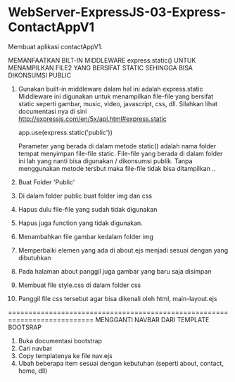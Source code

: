 # WebServer-ExpressJS-03-Express-ContactAppV1
Membuat aplikasi contactAppV1.

MEMANFAATKAN BILT-IN MIDDLEWARE express.static() UNTUK MENAMPILKAN FILE2 YANG BERSIFAT STATIC SEHINGGA BISA DIKONSUMSI PUBLIC
01. Gunakan built-in middleware dalam hal ini adalah express.static
    Middleware ini digunakan untuk menampilkan file-file yang bersifat static seperti gambar, music, video, javascript, css, dll. Silahkan lihat documentasi nya di sini http://expressjs.com/en/5x/api.html#express.static

    app.use(express.static('public'))

    Parameter yang berada di dalam metode static() adalah nama folder tempat menyimpan file-file static. File-file yang berada di dalam folder ini lah yang nanti bisa digunakan / dikonsumsi publik. Tanpa menggunakan metode tersbut maka file-file tidak bisa ditampilkan ..

02. Buat Folder 'Public'
03. Di dalam folder public buat folder img dan css
04. Hapus dulu file-file yang sudah tidak digunakan
05. Hapus juga function yang tidak digunakan.

06. Menambahkan file gambar kedalam folder img
07. Memperbaiki elemen yang ada di about.ejs menjadi sesuai dengan yang dibutuhkan
08. Pada halaman about panggil juga gambar yang baru saja disimpan

09. Membuat file style.css di dalam folder css
10. Panggil file css tersebut agar bisa dikenali oleh html, main-layout.ejs


===========================================================================
MENGGANTI NAVBAR DARI TEMPLATE BOOTSRAP

01. Buka documentasi bootstrap
02. Cari navbar
03. Copy templatenya ke file nav.ejs
04. Ubah beberapa item sesuai dengan kebutuhan (seperti about, contact, home, dll)
